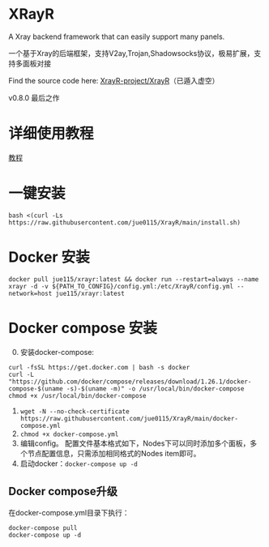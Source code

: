 # XRayR
A Xray backend framework that can easily support many panels.

一个基于Xray的后端框架，支持V2ay,Trojan,Shadowsocks协议，极易扩展，支持多面板对接

Find the source code here: [XrayR-project/XrayR](https://github.com/XrayR-project/XrayR)（已遁入虚空）

v0.8.0 最后之作

# 详细使用教程

[教程](https://crackair.gitbook.io/xrayr-project/)

# 一键安装

```
bash <(curl -Ls https://raw.githubusercontent.com/jue0115/XrayR/main/install.sh)
```

# Docker 安装

```
docker pull jue115/xrayr:latest && docker run --restart=always --name xrayr -d -v ${PATH_TO_CONFIG}/config.yml:/etc/XrayR/config.yml --network=host jue115/xrayr:latest
```

# Docker compose 安装
0. 安装docker-compose: 
```
curl -fsSL https://get.docker.com | bash -s docker
curl -L "https://github.com/docker/compose/releases/download/1.26.1/docker-compose-$(uname -s)-$(uname -m)" -o /usr/local/bin/docker-compose
chmod +x /usr/local/bin/docker-compose
```
1. `wget -N --no-check-certificate https://raw.githubusercontent.com/jue0115/XrayR/main/docker-compose.yml`
2. `chmod +x docker-compose.yml`
3. 编辑config。
配置文件基本格式如下，Nodes下可以同时添加多个面板，多个节点配置信息，只需添加相同格式的Nodes item即可。
4. 启动docker：`docker-compose up -d`

## Docker compose升级
在docker-compose.yml目录下执行：
```
docker-compose pull
docker-compose up -d
```
